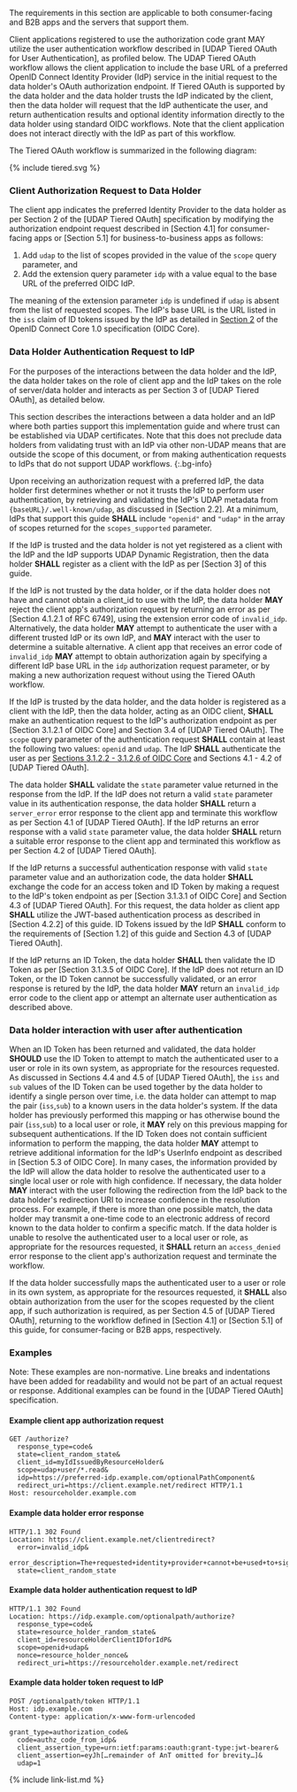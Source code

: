 The requirements in this section are applicable to both consumer-facing and B2B apps and the servers that support them.

Client applications registered to use the authorization code grant MAY utilize the user authentication workflow described in [UDAP Tiered OAuth for User Authentication], as profiled below. The UDAP Tiered OAuth workflow allows the client application to include the base URL of a preferred OpenID Connect Identity Provider (IdP) service in the initial request to the data holder's OAuth authorization endpoint. If Tiered OAuth is supported by the data holder and the data holder trusts the IdP indicated by the client, then the data holder will request that the IdP authenticate the user, and return authentication results and optional identity information directly to the data holder using standard OIDC workflows. Note that the client application does not interact directly with the IdP as part of this workflow.

The Tiered OAuth workflow is summarized in the following diagram:
<br>
<div>
{% include tiered.svg %}
</div>

### Client Authorization Request to Data Holder

The client app indicates the preferred Identity Provider to the data holder as per Section 2 of the [UDAP Tiered OAuth] specification by modifying the authorization endpoint request described in [Section 4.1] for consumer-facing apps or [Section 5.1] for business-to-business apps as follows:
1. Add `udap` to the list of scopes provided in the value of the `scope` query parameter, and
1. Add the extension query parameter `idp` with a value equal to the base URL of the preferred OIDC IdP.

The meaning of the extension parameter `idp` is undefined if `udap` is absent from the list of requested scopes. The IdP's base URL is the URL listed in the `iss` claim of ID tokens issued by the IdP as detailed in [Section 2](https://openid.net/specs/openid-connect-core-1_0.html#IDToken) of the OpenID Connect Core 1.0 specification (OIDC Core).

### Data Holder Authentication Request to IdP

For the purposes of the interactions between the data holder and the IdP, the data holder takes on the role of client app and the IdP takes on the role of server/data holder and interacts as per Section 3 of [UDAP Tiered OAuth], as detailed below.

This section describes the interactions between a data holder and an IdP where both parties support this implementation guide and where trust can be established via UDAP certificates. Note that this does not preclude data holders from validating trust with an IdP via other non-UDAP means that are outside the scope of this document, or from making authentication requests to IdPs that do not support UDAP workflows.
{:.bg-info}

Upon receiving an authorization request with a preferred IdP, the data holder first determines whether or not it trusts the IdP to perform user authentication, by retrieving and validating the IdP's UDAP metadata from `{baseURL}/.well-known/udap`, as discussed in [Section 2.2]. At a minimum, IdPs that support this guide **SHALL** include `"openid"` and `"udap"` in the array of scopes returned for the `scopes_supported` parameter. 

If the IdP is trusted and the data holder is not yet registered as a client with the IdP and the IdP supports UDAP Dynamic Registration, then the data holder **SHALL** register as a client with the IdP as per [Section 3] of this guide.

If the IdP is not trusted by the data holder, or if the data holder does not have and cannot obtain a client_id to use with the IdP, the data holder **MAY** reject the client app's authorization request by returning an error as per [Section 4.1.2.1 of RFC 6749], using the extension error code of `invalid_idp`. Alternatively, the data holder **MAY** attempt to authenticate the user with a different trusted IdP or its own IdP, and **MAY** interact with the user to determine a suitable alternative. A client app that receives an error code of `invalid_idp` **MAY** attempt to obtain authorization again by specifying a different IdP base URL in the `idp` authorization request parameter, or by making a new authorization request without using the Tiered OAuth workflow.

 If the IdP is trusted by the data holder, and the data holder is registered as a client with the IdP, then the data holder, acting as an OIDC client, **SHALL** make an authentication request to the IdP's authorization endpoint as per [Section 3.1.2.1 of OIDC Core] and Section 3.4 of [UDAP Tiered OAuth]. The `scope` query parameter of the authentication request **SHALL** contain at least the following two values: `openid` and `udap`. The IdP **SHALL** authenticate the user as per [Sections 3.1.2.2 - 3.1.2.6 of OIDC Core](https://openid.net/specs/openid-connect-core-1_0.html#AuthRequestValidation) and Sections 4.1 - 4.2 of [UDAP Tiered OAuth]. 

The data holder **SHALL** validate the `state` parameter value returned in the response from the IdP. If the IdP does not return a valid `state` parameter value in its authentication response, the data holder **SHALL** return a `server_error` error response to the client app and terminate this workflow as per Section 4.1 of [UDAP Tiered OAuth]. If the IdP returns an error response with a valid `state` parameter value, the data holder **SHALL** return a suitable error response to the client app and terminated this workflow as per Section 4.2 of [UDAP Tiered OAuth].

If the IdP returns a successful authentication response with valid `state` parameter value and an authorization code, the data holder **SHALL** exchange the code for an access token and ID Token by making a request to the IdP's token endpoint as per [Section 3.1.3.1 of OIDC Core] and Section 4.3 of [UDAP Tiered OAuth]. For this request, the data holder as client app **SHALL** utilize the JWT-based authentication process as described in [Section 4.2.2] of this guide. ID Tokens issued by the IdP **SHALL** conform to the requirements of [Section 1.2] of this guide and Section 4.3 of [UDAP Tiered OAuth].

If the IdP returns an ID Token, the data holder **SHALL** then validate the ID Token as per [Section 3.1.3.5 of OIDC Core]. If the IdP does not return an ID Token, or the ID Token cannot be successfully validated, or an error response is retured by the IdP, the data holder **MAY** return an `invalid_idp` error code to the client app or attempt an alternate user authentication as described above.

### Data holder interaction with user after authentication

When an ID Token has been returned and validated, the data holder **SHOULD** use the ID Token to attempt to match the authenticated user to a user or role in its own system, as appropriate for the resources requested. As discussed in Sections 4.4 and 4.5 of [UDAP Tiered OAuth], the `iss` and `sub` values of the ID Token can be used together by the data holder to identify a single person over time, i.e. the data holder can attempt to map the pair (`iss`,`sub`) to a known users in the data holder's system. If the data holder has previously performed this mapping or has otherwise bound the pair (`iss`,`sub`) to a local user or role, it **MAY** rely on this previous mapping for subsequent authentications. If the ID Token does not contain sufficient information to perform the mapping, the data holder **MAY** attempt to retrieve additional information for the IdP's UserInfo endpoint as described in [Section 5.3 of OIDC Core]. In many cases, the information provided by the IdP will allow the data holder to resolve the authenticated user to a single local user or role with high confidence. If necessary, the data holder **MAY** interact with the user following the redirection from the IdP back to the data holder's redirection URI to increase confidence in the resolution process. For example, if there is more than one possible match, the data holder may transmit a one-time code to an electronic address of record known to the data holder to confirm a specific match. If the data holder is unable to resolve the authenticated user to a local user or role, as appropriate for the resources requested, it **SHALL** return an `access_denied` error response to the client app's authorization request and terminate the workflow.

If the data holder successfully maps the authenticated user to a user or role in its own system, as appropriate for the resources requested, it **SHALL** also obtain authorization from the user for the scopes requested by the client app, if such authorization is required, as per Section 4.5 of [UDAP Tiered OAuth], returning to the workflow defined in [Section 4.1] or [Section 5.1] of this guide, for consumer-facing or B2B apps, respectively.

### Examples

Note: These examples are non-normative. Line breaks and indentations have been added for readability and would not be part of an actual request or response. Additional examples can be found in the [UDAP Tiered OAuth] specification.

#### Example client app authorization request

```
GET /authorize?
  response_type=code&
  state=client_random_state&
  client_id=myIdIssuedByResourceHolder&
  scope=udap+user/*.read&
  idp=https://preferred-idp.example.com/optionalPathComponent&
  redirect_uri=https://client.example.net/redirect HTTP/1.1
Host: resourceholder.example.com
```


#### Example data holder error response

```
HTTP/1.1 302 Found
Location: https://client.example.net/clientredirect?
  error=invalid_idp&
  error_description=The+requested+identity+provider+cannot+be+used+to+sign+in+to+this+system
  state=client_random_state
```


#### Example data holder authentication request to IdP

```
HTTP/1.1 302 Found
Location: https://idp.example.com/optionalpath/authorize?
  response_type=code&
  state=resource_holder_random_state&
  client_id=resourceHolderClientIDforIdP&
  scope=openid+udap&
  nonce=resource_holder_nonce&
  redirect_uri=https://resourceholder.example.net/redirect
```


#### Example data holder token request to IdP

```
POST /optionalpath/token HTTP/1.1
Host: idp.example.com
Content-type: application/x-www-form-urlencoded

grant_type=authorization_code&
  code=authz_code_from_idp&
  client_assertion_type=urn:ietf:params:oauth:grant-type:jwt-bearer&
  client_assertion=eyJh[…remainder of AnT omitted for brevity…]&
  udap=1
```

{% include link-list.md %}